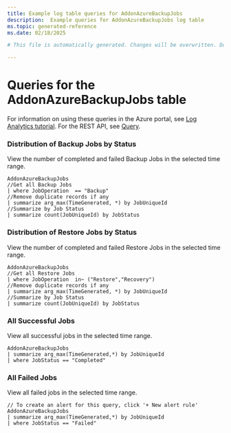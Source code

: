 ```yaml
---
title: Example log table queries for AddonAzureBackupJobs
description:  Example queries for AddonAzureBackupJobs log table
ms.topic: generated-reference
ms.date: 02/18/2025

# This file is automatically generated. Changes will be overwritten. Do not change this file directly. 

---
```


# Queries for the AddonAzureBackupJobs table

For information on using these queries in the Azure portal, see [Log Analytics tutorial](/azure/azure-monitor/logs/log-analytics-tutorial). For the REST API, see [Query](/rest/api/loganalytics/query).


### Distribution of Backup Jobs by Status  


View the number of completed and failed Backup Jobs in the selected time range.  

```query
AddonAzureBackupJobs
//Get all Backup Jobs
| where JobOperation  == "Backup"
//Remove duplicate records if any
| summarize arg_max(TimeGenerated, *) by JobUniqueId
//Summarize by Job Status
| summarize count(JobUniqueId) by JobStatus
```



### Distribution of Restore Jobs by Status  


View the number of completed and failed Restore Jobs in the selected time range.  

```query
AddonAzureBackupJobs
//Get all Restore Jobs
| where JobOperation  in~ ("Restore","Recovery") 
//Remove duplicate records if any
| summarize arg_max(TimeGenerated, *) by JobUniqueId
//Summarize by Job Status
| summarize count(JobUniqueId) by JobStatus
```



### All Successful Jobs  


View all successful jobs in the selected time range.  

```query
AddonAzureBackupJobs
| summarize arg_max(TimeGenerated,*) by JobUniqueId
| where JobStatus == "Completed" 
```



### All Failed Jobs  


View all failed jobs in the selected time range.  

```query
// To create an alert for this query, click '+ New alert rule'
AddonAzureBackupJobs
| summarize arg_max(TimeGenerated,*) by JobUniqueId
| where JobStatus == "Failed"
```

